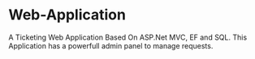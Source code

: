 # Web-Application
A Ticketing Web Application Based On ASP.Net MVC, EF and SQL.
This Application has a powerfull admin panel to manage requests.
